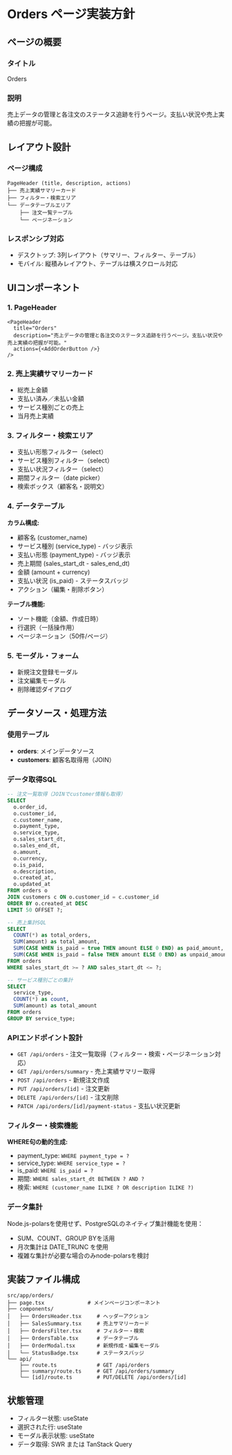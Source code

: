 # Orders ページ実装方針

## ページの概要

### タイトル
Orders

### 説明
売上データの管理と各注文のステータス追跡を行うページ。支払い状況や売上実績の把握が可能。

## レイアウト設計

### ページ構成
```
PageHeader (title, description, actions)
├── 売上実績サマリーカード
├── フィルター・検索エリア
└── データテーブルエリア
    ├── 注文一覧テーブル
    └── ページネーション
```

### レスポンシブ対応
- デスクトップ: 3列レイアウト（サマリー、フィルター、テーブル）
- モバイル: 縦積みレイアウト、テーブルは横スクロール対応

## UIコンポーネント

### 1. PageHeader
```tsx
<PageHeader
  title="Orders"
  description="売上データの管理と各注文のステータス追跡を行うページ。支払い状況や売上実績の把握が可能。"
  actions={<AddOrderButton />}
/>
```

### 2. 売上実績サマリーカード
- 総売上金額
- 支払い済み／未払い金額
- サービス種別ごとの売上
- 当月売上実績

### 3. フィルター・検索エリア
- 支払い形態フィルター（select）
- サービス種別フィルター（select）
- 支払い状況フィルター（select）
- 期間フィルター（date picker）
- 検索ボックス（顧客名・説明文）

### 4. データテーブル
**カラム構成:**
- 顧客名 (customer_name)
- サービス種別 (service_type) - バッジ表示
- 支払い形態 (payment_type) - バッジ表示
- 売上期間 (sales_start_dt - sales_end_dt)
- 金額 (amount + currency)
- 支払い状況 (is_paid) - ステータスバッジ
- アクション（編集・削除ボタン）

**テーブル機能:**
- ソート機能（金額、作成日時）
- 行選択（一括操作用）
- ページネーション（50件/ページ）

### 5. モーダル・フォーム
- 新規注文登録モーダル
- 注文編集モーダル
- 削除確認ダイアログ

## データソース・処理方法

### 使用テーブル
- **orders**: メインデータソース
- **customers**: 顧客名取得用（JOIN）

### データ取得SQL
```sql
-- 注文一覧取得（JOINでcustomer情報も取得）
SELECT 
  o.order_id,
  o.customer_id,
  c.customer_name,
  o.payment_type,
  o.service_type,
  o.sales_start_dt,
  o.sales_end_dt,
  o.amount,
  o.currency,
  o.is_paid,
  o.description,
  o.created_at,
  o.updated_at
FROM orders o
JOIN customers c ON o.customer_id = c.customer_id
ORDER BY o.created_at DESC
LIMIT 50 OFFSET ?;

-- 売上集計SQL
SELECT 
  COUNT(*) as total_orders,
  SUM(amount) as total_amount,
  SUM(CASE WHEN is_paid = true THEN amount ELSE 0 END) as paid_amount,
  SUM(CASE WHEN is_paid = false THEN amount ELSE 0 END) as unpaid_amount
FROM orders
WHERE sales_start_dt >= ? AND sales_start_dt <= ?;

-- サービス種別ごとの集計
SELECT 
  service_type,
  COUNT(*) as count,
  SUM(amount) as total_amount
FROM orders
GROUP BY service_type;
```

### APIエンドポイント設計
- `GET /api/orders` - 注文一覧取得（フィルター・検索・ページネーション対応）
- `GET /api/orders/summary` - 売上実績サマリー取得
- `POST /api/orders` - 新規注文作成
- `PUT /api/orders/[id]` - 注文更新
- `DELETE /api/orders/[id]` - 注文削除
- `PATCH /api/orders/[id]/payment-status` - 支払い状況更新

### フィルター・検索機能
**WHERE句の動的生成:**
- payment_type: `WHERE payment_type = ?`
- service_type: `WHERE service_type = ?`
- is_paid: `WHERE is_paid = ?`
- 期間: `WHERE sales_start_dt BETWEEN ? AND ?`
- 検索: `WHERE (customer_name ILIKE ? OR description ILIKE ?)`

### データ集計
Node.js-polarsを使用せず、PostgreSQLのネイティブ集計機能を使用：
- SUM、COUNT、GROUP BYを活用
- 月次集計は DATE_TRUNC を使用
- 複雑な集計が必要な場合のみnode-polarsを検討

## 実装ファイル構成
```
src/app/orders/
├── page.tsx              # メインページコンポーネント
├── components/
│   ├── OrdersHeader.tsx     # ヘッダーアクション
│   ├── SalesSummary.tsx     # 売上サマリーカード
│   ├── OrdersFilter.tsx     # フィルター・検索
│   ├── OrdersTable.tsx      # データテーブル
│   ├── OrderModal.tsx       # 新規作成・編集モーダル
│   └── StatusBadge.tsx      # ステータスバッジ
└── api/
    ├── route.ts             # GET /api/orders
    ├── summary/route.ts     # GET /api/orders/summary
    └── [id]/route.ts        # PUT/DELETE /api/orders/[id]
```

## 状態管理
- フィルター状態: useState
- 選択された行: useState
- モーダル表示状態: useState
- データ取得: SWR または TanStack Query